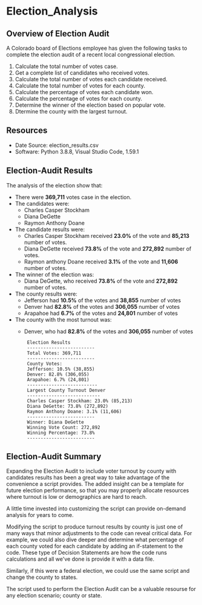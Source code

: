 # Election_Analysis

## Overview of Election Audit
A Colorado board of Elections employee has given the following tasks to complete the election audit of a recent local congressional election.

1. Calculate the total number of votes case.
2. Get a complete list of candidates who received votes.
3. Calculate the total number of votes each candidate received.
4. Calculate the total number of votes for each county.
5. Calculate the percentage of votes each candidate won.
6. Calculate the percentage of votes for each county.
7. Determine the winner of the election based on popular vote.
8. Dtermine the county with the largest turnout.

## Resources
- Date Source: election_results.csv
- Software: Python 3.8.8, Visual Studio Code, 1.59.1

## Election-Audit Results
The analysis of the election show that: 
- There were **369,711** votes case in the election.
- The candidates were:
    - Charles Casper Stockham
    - Diana DeGette
    - Raymon Anthony Doane
- The candidate results were:
    -  Charles Casper Stockham received **23.0%** of the vote and **85,213** number of votes.
    -  Diana DeGette received **73.8%** of the vote and **272,892** number of votes.
    -  Raymon anthony Doane received **3.1%** of the vote and **11,606** number of votes.
- The winner of the election was:
    -  Diana DeGette, who received **73.8%** of the vote and **272,892** number of votes. 
- The county results were:
    -  Jefferson had **10.5%** of the votes and **38,855** number of votes
    -  Denver had **82.8%** of the votes and **306,055** number of votes
    -  Arapahoe had **6.7%** of the votes and **24,801** number of votes
- The county with the most turnout was:
    -  Denver, who had **82.8%** of the votes and **306,055** number of votes

            Election Results
            -------------------------
            Total Votes: 369,711
            -------------------------
            County Votes:
            Jefferson: 10.5% (38,855)
            Denver: 82.8% (306,055)
            Arapahoe: 6.7% (24,801)
            --------------------------
            Largest County Turnout Denver
            ---------------------------
            Charles Casper Stockham: 23.0% (85,213)
            Diana DeGette: 73.8% (272,892)
            Raymon Anthony Doane: 3.1% (11,606)
            -------------------------
            Winner: Diana DeGette
            Winning Vote Count: 272,892
            Winning Percentage: 73.8%
            -------------------------
 
## Election-Audit Summary

Expanding the Election Audit to include voter turnout by county with candidates results has been a great way to take advantage of the convenience a script provides. The added insight can be a template for future election performance, so that you may properly allocate resources where turnout is low or demographics are hard to reach.

A little time invested into customizing the script can provide on-demand analysis for years to come.

Modifying the script to produce turnout results by county is just one of many ways that minor adjustments to the code can reveal critical data. For example, we could also dive deeper and determine what percentage of each county voted for each candidate by adding an if-statement to the code. These type of Decision Statements are how the code runs calculations and all we've done is provide it with a data file.

Similarly, if this were a federal election, we could use the same script and change the county to states.

The script used to perform the Election Audit can be a valuable resourse for any election scenario; county or state.





